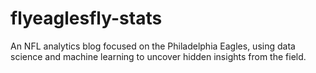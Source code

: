 # flyeaglesfly-stats
An NFL analytics blog focused on the Philadelphia Eagles, using data science and machine learning to uncover hidden insights from the field.
